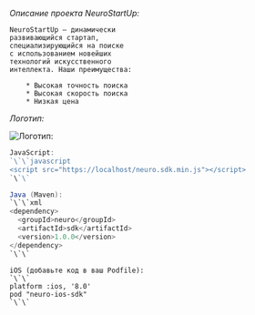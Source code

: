 *Описание проекта NeuroStartUp:*

    NeuroStartUp — динамически 
    развивающийся стартап, 
    специализирующийся на поиске 
    с использованием новейших 
    технологий искусственного 
    интеллекта. Наши преимущества:

        * Высокая точность поиска
        * Высокая скорость поиска
        * Низкая цена

*Логотип:*

![Логотип:](https://camo.githubusercontent.com/c6727c717cad1e4820481abb87524f90782445c5/68747470733a2f2f692e696d6775722e636f6d2f495a4f525769492e706e67)

~~~JavaScript
JavaScript:
`\`\`javascript
<script src="https://localhost/neuro.sdk.min.js"></script>
`\`\`
~~~
~~~Java
Java (Maven):
`\`\`xml
<dependency>
  <groupId>neuro</groupId>
  <artifactId>sdk</artifactId>
  <version>1.0.0</version>
</dependency>
`\`\`
~~~
~~~iOS 
iOS (добавьте код в ваш Podfile):
`\`\`
platform :ios, '8.0'
pod "neuro-ios-sdk"
`\`\`
~~~
